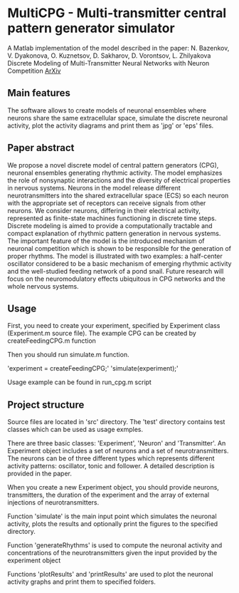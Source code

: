 # MultiCPG - Multi-transmitter central pattern generator simulator
A Matlab implementation of the model described in the paper:
N. Bazenkov, V. Dyakonova, O. Kuznetsov, D. Sakharov, D. Vorontsov, L. Zhilyakova 
Discrete Modeling of Multi-Transmitter Neural Networks with Neuron Competition
[ArXiv](https://arxiv.org/abs/1705.02176)

## Main features
The software allows to create models of neuronal ensembles where neurons share the same extracellular space, simulate the discrete neuronal activity, plot the activity diagrams and print them as 'jpg' or 'eps' files.

## Paper abstract
We propose a novel discrete model of central pattern generators (CPG), neuronal ensembles generating rhythmic activity. The model emphasizes the role of nonsynaptic interactions and the diversity of electrical properties in nervous systems. Neurons in the model release different neurotransmitters into the shared extracellular space (ECS) so each neuron with the appropriate set of receptors can receive signals from other neurons. We consider neurons, differing in their electrical activity, represented as finite-state machines functioning in discrete time steps. Discrete modeling is aimed to provide a computationally tractable and compact explanation of rhythmic pattern generation in nervous systems. The important feature of the model is the introduced mechanism of neuronal competition which is shown to be responsible for the generation of proper rhythms. The model is illustrated with two examples: a half-center oscillator considered to be a basic mechanism of emerging rhythmic activity and the well-studied feeding network of a pond snail. Future research will focus on the neuromodulatory effects ubiquitous in CPG networks and the whole nervous systems.

## Usage
First, you need to create your experiment, specified by Experiment class (Experiment.m source file).
The example CPG can be created by createFeedingCPG.m function

Then you should run simulate.m function.

'experiment = createFeedingCPG;'
'simulate(experiment);'

Usage example can be found in run_cpg.m script

## Project structure
Source files are located in 'src' directory. The 'test' directory contains test classes which can be used as usage exmples.

There are three basic classes: 'Experiment', 'Neuron' and 'Transmitter'.
An Experiment object includes a set of neurons and a set of neurotransmitters. The neurons can be of three different types which represents different activity patterns:
oscillator, tonic and follower. A detailed description is provided in the paper.

When you create a new Experiment object, you should provide neurons, transmitters, the duration of the experiment and the array of external injections of neurotransmitters.

Function 'simulate' is the main input point which simulates the neuronal activity, plots the results and optionally print the figures to the specified directory.

Function 'generateRhythms' is used to compute the neuronal activity and concentrations of the neurotransmitters given the input provided by the experiment object

Functions 'plotResults' and 'printResults' are used to plot the neuronal activity graphs and print them to specified folders.

